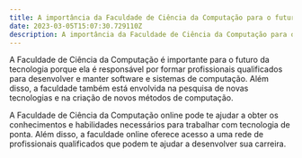 ```yaml
---
title: A importância da Faculdade de Ciência da Computação para o futuro da tecnologia.
date: 2023-03-05T15:07:30.729110Z
description: A importância da Faculdade de Ciência da Computação para o futuro da tecnologia.
---
```


A Faculdade de Ciência da Computação é importante para o futuro da tecnologia porque ela é responsável por formar profissionais qualificados para desenvolver e manter software e sistemas de computação. Além disso, a faculdade também está envolvida na pesquisa de novas tecnologias e na criação de novos métodos de computação.

A Faculdade de Ciência da Computação online pode te ajudar a obter os conhecimentos e habilidades necessários para trabalhar com tecnologia de ponta. Além disso, a faculdade online oferece acesso a uma rede de profissionais qualificados que podem te ajudar a desenvolver sua carreira.